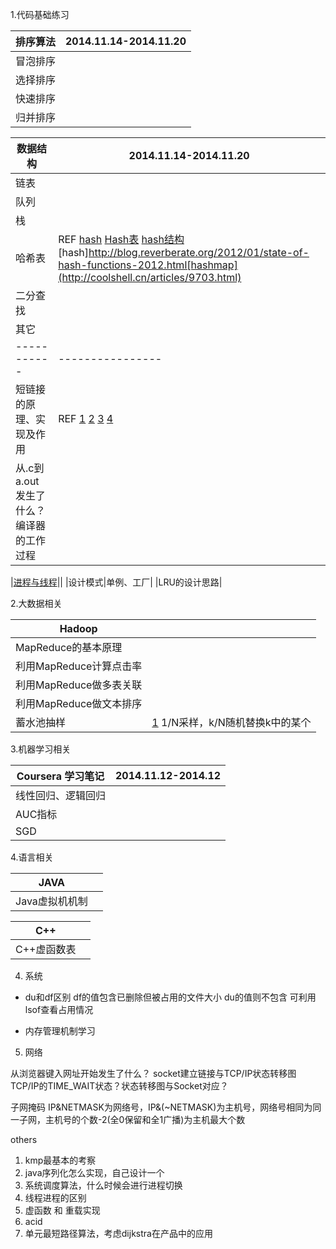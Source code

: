 <!--more-->
1.代码基础练习

|排序算法|2014.11.14-2014.11.20|
|-----------|----------------|  
|冒泡排序||
|选择排序||
|快速排序||
|归并排序||

|数据结构|2014.11.14-2014.11.20|
|-----------|----------------|
|链表||
|队列||
|栈||
|哈希表|REF [hash](http://burtleburtle.net/bob/hash/doobs.html) [Hash表](http://blog.csdn.net/v_JULY_v/article/details/6256463) [hash结构](http://blog.csdn.net/yankai0219/article/category/1242198)[hash]http://blog.reverberate.org/2012/01/state-of-hash-functions-2012.html[hashmap](http://coolshell.cn/articles/9703.html)|
|二分查找||
|其它||
|-----------|----------------|  
|短链接的原理、实现及作用|REF [1](http://tomfish88.iteye.com/blog/1112381) [2](http://www.zhihu.com/question/20103344) [3](http://www.guokr.com/post/81095/) [4](http://everet.org/short-url-163-gs.html)|
|从.c到a.out发生了什么？编译器的工作过程||

|[进程与线程](http://289972458.iteye.com/blog/1325189)||
|设计模式|单例、工厂|
|LRU的设计思路|



2.大数据相关

|Hadoop||
|-----------|----------------| 
|MapReduce的基本原理||
|利用MapReduce计算点击率||
|利用MapReduce做多表关联||
|利用MapReduce做文本排序||
|蓄水池抽样|[1](http://blog.jobbole.com/42550/) 1/N采样，k/N随机替换k中的某个|

3.机器学习相关

|Coursera 学习笔记|2014.11.12-2014.12|
|-----------|----------------|
|线性回归、逻辑回归||
|AUC指标||
|SGD||

4.语言相关

|JAVA||
|-----------|----------------|  
|Java虚拟机机制||

|C++||
|-----------|----------------|  
|C++虚函数表||

4. 系统

* du和df区别
df的值包含已删除但被占用的文件大小
du的值则不包含
可利用lsof查看占用情况

* 内存管理机制学习

5. 网络

从浏览器键入网址开始发生了什么？
socket建立链接与TCP/IP状态转移图
TCP/IP的TIME_WAIT状态？状态转移图与Socket对应？

子网掩码
IP&NETMASK为网络号，IP&(~NETMASK)为主机号，网络号相同为同一子网，主机号的个数-2(全0保留和全1广播)为主机最大个数




others
1. kmp最基本的考察
2. java序列化怎么实现，自己设计一个
3. 系统调度算法，什么时候会进行进程切换
4. 线程进程的区别
5. 虚函数 和 重载实现
6. acid
7. 单元最短路径算法，考虑dijkstra在产品中的应用